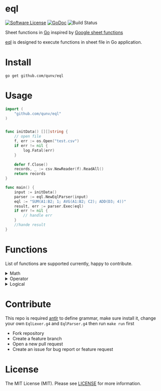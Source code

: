 # eql

[![Software License](https://img.shields.io/badge/license-MIT-brightgreen.svg?style=flat-square)](LICENSE)
[![GoDoc](https://img.shields.io/badge/godoc-reference-blue.svg?style=flat-square)](https://godoc.org/github.com/qunv/eql)
![Build Status](https://github.com/qunv/eql/actions/workflows/test.yml/badge.svg?branch=main)

Sheet functions in [Go](http://www.golang.org) inspired by [Google sheet functions]()

[eql](https://github.com/qunv/eql) is designed to execute functions in sheet file in Go application.

# Install

```shell
go get github.com/qunv/eql
```

# Usage

```go
import (
	"github.com/qunv/eql"
)


func initData() [][]string {
    // open file
    f, err := os.Open("test.csv")
    if err != nil {
        log.Fatal(err)
    }
    
    defer f.Close()
    records, _ := csv.NewReader(f).ReadAll()
    return records
}

func main() {
	input := initData()
	parser := eql.NewEqlParser(input)
	eql := "SUM(A1:B2; 1; AVG(A1:B2; C2); ADD(D3; 4))"
	result, err := parser.Exec(eql)
	if err != nil {
		// handle err
    }
	//hande result
}
```

# Functions

List of functions are supported currently, happy to contribute.

<details><summary>Math</summary>

<blockquote>
  <details><summary> SUM </summary>

Returns the sum of a series of numbers and/or cells

#### Sample usage

```shell
SUM(A2:A100)

SUM(1,2,3,4,5)

SUM(1,2,A2:A50)

SUM(1,SUM(A1:A3, 1), 2+A3)
```

#### Syntax

```shell
SUM(value1, [value2, ...])
```

- `value1` - The first number or range to add together.

- `value2`, ... - [ OPTIONAL ] - Additional numbers or ranges to add to value1.

#### Example

data

| A   | B   | C   |
|-----|-----|-----|
| 1   | 3   | 5   |
| 2   | 4   | 6   |


| Formula                | result |
|------------------------|--------|
| SUM(4, 2)              | 6      |
| SUM(A1, B1)            | 4      |
| SUM(A1:B2)             | 10     |
| SUM(A1:B2, SUM(3, C1)) | 18     |

  </details>

  <details><summary> ABS </summary>

Returns the absolute value of a number.

#### Sample usage

```shell
ABS(-2)

ABS(A2)
```

#### Syntax

```shell
ABS(value)
```

- `value` - The number of which to return the absolute value.

#### Example

| Formula | result   |
|---------|----------|
| ABS(-1) | 1        |
| ABS(A1) | 1        |

  </details>
</blockquote>
</details>

<details><summary>Operator</summary>

- ADD
- AVG
- CONCAT
- DIVIDE
- EQ
- MULTIPLY
- GT
- GTE
</details>

<details><summary> Logical </summary>
<blockquote>
  <details><summary> IF </summary>

Returns one value if a logical expression is `TRUE` and another if it is `FALSE`

#### Sample usage

```shell
IF(A2 = "foo","A2 is foo")

IF(A2,"A2 was true","A2 was false")

IF(TRUE,4,5)
```

#### Syntax

```shell
IF(logical_expression, value_if_true, value_if_false)
```

- `logical_expression` - An expression or reference to a cell containing an expression that represents some logical value, i.e. TRUE or FALSE.

- `value_if_true` - The value the function returns if logical_expression is TRUE.

- `value_if_false` - The value the function returns if logical_expression is FALSE.

#### Example

| Formula                  | result   |
|--------------------------|----------|
| IF(FALSE, 1, "false ne") | false ne |
| IF(TRUE=TRUE, 1, 2)      | 1        |
| IF(TRUE=TRUE, 1, 2)      | 1        |
| IF(1>SUM(1, 2), 1, 2)    | 2        |

  </details>
</blockquote>

</details>

# Contribute

This repo is required [antlr](https://www.antlr.org/) to define grammar, make sure install it, change your own `EqlLexer.g4`
and `EqlParser.g4` then run `make run` first

- Fork repository
- Create a feature branch
- Open a new pull request
- Create an issue for bug report or feature request

# License
The MIT License (MIT). Please see [LICENSE](LICENSE) for more information.